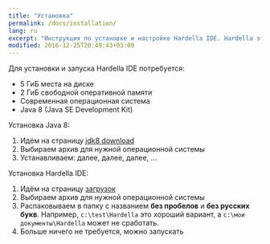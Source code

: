 ```yaml
---
title: "Установка"
permalink: /docs/installation/
lang: ru
excerpt: "Инструкция по установке и настройке Hardella IDE. Hardella это среда для программирования ПЛК на языках группы 61131 (ST и т.п.)"
modified: 2016-12-25T20:49:43+03:00
---
```


Для установки и запуска Hardella IDE потребуется:
  - 5 ГиБ места на диске
  - 2 ГиБ свободной оперативной памяти
  - Современная операционная система
  - Java 8 (Java SE Development Kit)

Установка Java 8:
  1. Идём на страницу [jdk8 download](http://www.oracle.com/technetwork/java/javase/downloads/jdk8-downloads-2133151.html)
  1. Выбираем архив для нужной операционной системы
  1. Устанавливаем: далее, далее, далее, ...

Установка Hardella IDE:
  1. Идём на страницу [загрузок](/download/)
  1. Выбираем архив для нужной операционной системы
  1. Распаковываем в папку с названием **без пробелов** и **без русских букв**.
     Например, `c:\test\Hardella` это хороший вариант, а `c:\мои документы\Hardella` может не сработать.
  1. Больше ничего не требуется, можно запускать
